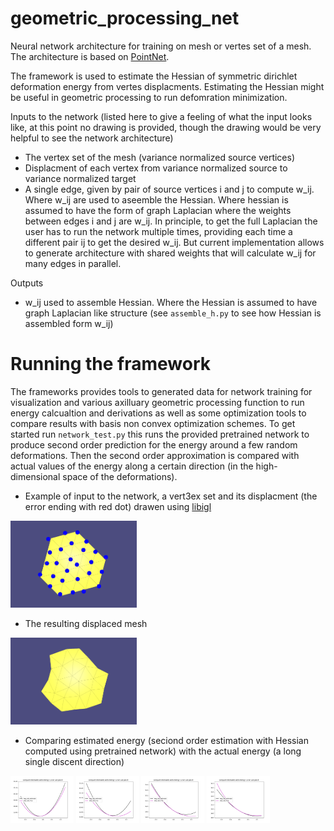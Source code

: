 # geometric_processing_net

Neural network architecture for training on mesh or vertes set of a mesh. 
The architecture is based on [PointNet](http://stanford.edu/~rqi/pointnet/).

The framework is used to estimate the Hessian of symmetric dirichlet deformation energy from vertes displacments. 
Estimating the Hessian might be useful in geometric processing to run defomration minimization. 

Inputs to the network (listed here to give a feeling of what the input looks like, at this point no drawing is provided, though the drawing would be very helpful to see the network architecture)

- The vertex set of the mesh (variance normalized source vertices)
- Displacment of each vertex from variance normalized source to variance normalized target
- A single edge, given by pair of source vertices i and j to compute w_ij. Where w_ij are used to aseemble the Hessian.
Where hessian is assumed to have the form of graph Laplacian where the weights between edges i and j are w_ij. In principle, to get the full Laplacian 
the user has to run the network multiple times, providing each time a different pair ij to get the desired w_ij. But current implementation
allows to generate architecture with shared weights that will calculate w_ij for many edges in parallel. 


Outputs

- w_ij used to assemble Hessian. Where the Hessian is assumed to have graph Laplacian like structure (see `assemble_h.py` to see how Hessian is assembled form w_ij)


# Running the framework 

The frameworks provides tools to generated data for network training for visualization and various axilluary geometric processing function to run energy calcualtion and derivations as well as some optimization tools to compare results with basis non convex optimization schemes. To get started run `network_test.py` this runs the provided pretrained network to produce second order prediction for the energy around a few random deformations. Then the second order approximation is compared with actual  values of the energy along a certain direction (in the high-dimensional space of the deformations).  

- Example of input to the network, a vert3ex set and its displacment (the error ending with red dot) drawen using [libigl](https://libigl.github.io/)
<img src="https://github.com/sgregnt/geometric_processing_net/blob/master/pics/mesh_with_displacments.png" width="40%">

- The resulting displaced mesh 
<img src="https://github.com/sgregnt/geometric_processing_net/blob/master/pics/displaced_mesh.png" width="40%">

- Comparing estimated energy (seciond order estimation with Hessian computed using pretrained network) with the actual energy (a long single discent direction)

<img src="https://github.com/sgregnt/geometric_processing_net/blob/master/pics/compare_1.png" width="20%">
<img src="https://github.com/sgregnt/geometric_processing_net/blob/master/pics/compare_2.png" width="20%">
<img src="https://github.com/sgregnt/geometric_processing_net/blob/master/pics/compare_3.png" width="20%">
<img src="https://github.com/sgregnt/geometric_processing_net/blob/master/pics/compare_4.png" width="20%">

